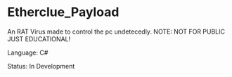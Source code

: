 # Etherclue_Payload
An RAT Virus made to control the pc undetecedly. NOTE: NOT FOR PUBLIC JUST EDUCATIONAL!

Language: C#

Status: In Development
